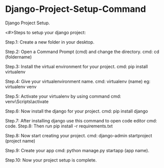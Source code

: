 # Django-Project-Setup-Command
Django Project Setup.

<#>Steps to setup your django project:

Step.1: Create a new folder in your desktop.

Step.2: Open a Command Prompt (cmd) and change the directory.
        cmd: cd (foldername)

Step.3: Install the virtual environment for your project.
	cmd: pip install virtualenv

Step.4: Give your virtualenvironment name.
        cmd: virtualenv (name)
	eg:  virtualenv venv

Step.5: Activate your virtualenv by using command
	cmd: venv\Scripts\activate

Step.6: Now install the django for your project.
	cmd: pip install django

Step.7: After installing django use this command to open code editor
	cmd: code.
Step.8: Then run pip install -r requirements.txt

Step.8: Now start creating your project.
	cmd: django-admin startproject (project name)

Step.9: Create your app
	cmd: python manage.py startapp (app name).

Step.10: Now your project setup is complete.

